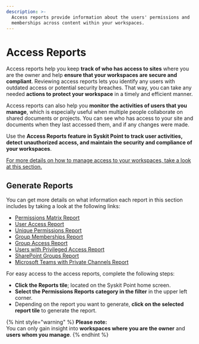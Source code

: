 ```yaml
---
description: >-
  Access reports provide information about the users' permissions and
  memberships across content within your workspaces.
---
```


# Access Reports

Access reports help you keep **track of who has access to sites** where you are the owner and help **ensure that your workspaces are secure and compliant**. Reviewing access reports lets you identify any users with outdated access or potential security breaches. That way, you can take any needed **actions to protect your workspace** in a timely and efficient manner.

Access reports can also help you **monitor the activities of users that you manage**, which is especially useful when multiple people collaborate on shared documents or projects. You can see who has access to your site and documents when they last accessed them, and if any changes were made.

Use the **Access Reports feature in Syskit Point to track user activities, detect unauthorized access, and maintain the security and compliance of your workspaces**.

[For more details on how to manage access to your workspaces, take a look at this section.](../../governance-and-automation/sensitivity-review/)

## Generate Reports

You can get more details on what information each report in this section includes by taking a look at the following links:

* [Permissions Matrix Report](../../reporting/access-reports.md#permissions-matrix-report)
* [User Access Report](../../reporting/access-reports.md#user-access-report)
* [Unique Permissions Report](../../reporting/access-reports.md#unique-permissions-report)
* [Group Memberships Report](../../reporting/access-reports.md#group-memberships-report)
* [Group Access Report](../../reporting/access-reports.md#group-access-report)
* [Users with Privileged Access Report](../../reporting/access-reports.md#users-with-privileged-access-report)
* [SharePoint Groups Report](../../reporting/access-reports.md#sharepoint-groups-report)
* [Microsoft Teams with Private Channels Report](../../reporting/access-reports.md#microsoft-teams-with-private-channels-report)

For easy access to the access reports, complete the following steps:

* **Click the Reports tile**; located on the Syskit Point home screen.
* **Select the Permissions Reports category in the filter** in the upper left corner.
* Depending on the report you want to generate, **click on the selected report tile** to generate the report.

{% hint style="warning" %}
**Please note:**\
You can only gain insight into **workspaces where you are the owner** and **users whom you manage**.
{% endhint %}
